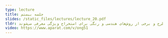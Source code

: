 ```yaml
---
type: lecture
title: جلسه بیستم
slides: /static_files/lectures/lecture_20.pdf
tldr: مسئله دسته‌بندی تصویر در این جلسه طرح و برخی از روش‌های هندسی و رنگی برای استخراج ویژگی معرفی می‌شوند.
video: https://www.aparat.com/v/ong51
---
```

